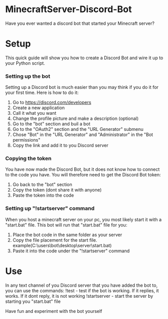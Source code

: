 # MinecraftServer-Discord-Bot
Have you ever wanted a discord bot that started your Minecraft server?


# Setup
This quick guide will show you how to create a Discord Bot and wire it up to your Python script.

### Setting up the bot
Setting up a Discord bot is much easier than you may think if you do it for your first time.
Here is how to do it:
1. Go to https://discord.com/developers
2. Create a new application
3. Call it what you want
4. Change the profile picture and make a description (optional)
5. Go to the "bot" section and buil a bot
6. Go to the "OAuth2" section and the "URL Generator" submenu
7. Chose "Bot" in the "URL Generator" and "Administrator" in the "Bot permissions"
8. Copy the link and add it to you Discord server

### Copying the token
You have now made the Discord Bot, but it does not know how to connect to the code you have.
You will therefore need to get the Discord Bot token:
1. Go back to the "bot" section
2. Copy the token (dont share it with anyone)
3. Paste the token into the code

### Setting up "!startserver" command
When you host a minecraft server on your pc, you most likely start it with a "start.bat" file.
This bot will run that "start.bat" file for you:
1. Place the bot code in the same folder as your server
2. Copy the file placement for the start file. example(C:\users\bot\desktop\server\start.bat)
3. Paste it into the code under the "!startserver" command


# Use
In any text channel of you Discord server that you have added the bot to, you can use the commands:
!test  -  test if the bot is working. If it replies, it works. If it dont reply, it is not working
!startserver  -  start the server by starting you "start.bat" file

Have fun and experiment with the bot yourself 
